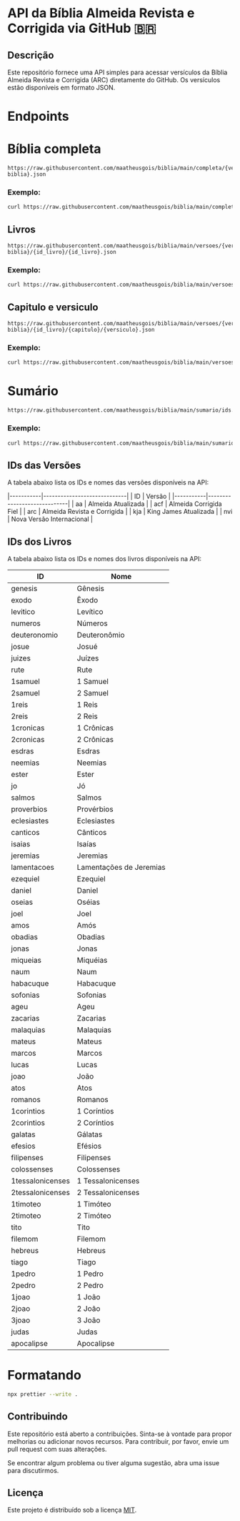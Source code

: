 # API da Bíblia Almeida Revista e Corrigida via GitHub 🇧🇷

## Descrição

Este repositório fornece uma API simples para acessar versículos da Bíblia Almeida Revista e Corrigida (ARC) diretamente do GitHub. Os versículos estão disponíveis em formato JSON.

# Endpoints

# Bíblia completa

```
https://raw.githubusercontent.com/maatheusgois/biblia/main/completa/{versao-biblia}.json
```

### Exemplo:
```sh
curl https://raw.githubusercontent.com/maatheusgois/biblia/main/completa/arc.json
```

## Livros

```
https://raw.githubusercontent.com/maatheusgois/biblia/main/versoes/{versao-biblia}/{id_livro}/{id_livro}.json
```

### Exemplo:
```sh
curl https://raw.githubusercontent.com/maatheusgois/biblia/main/versoes/arc/genesis/genesis.json
```


## Capitulo e versiculo
```
https://raw.githubusercontent.com/maatheusgois/biblia/main/versoes/{versao-biblia}/{id_livro}/{capitulo}/{versiculo}.json
```

### Exemplo:

```sh
curl https://raw.githubusercontent.com/maatheusgois/biblia/main/versoes/arc/2corintios/2/1.json
```

# Sumário

```
https://raw.githubusercontent.com/maatheusgois/biblia/main/sumario/ids.json
```

### Exemplo:
```sh
curl https://raw.githubusercontent.com/maatheusgois/biblia/main/sumario/ids.json
```

## IDs das Versões

A tabela abaixo lista os IDs e nomes das versões disponíveis na API:

|-----------|-----------------------------|
| ID | Versão |
|-----------|-----------------------------|
| aa | Almeida Atualizada |
| acf | Almeida Corrigida Fiel |
| arc | Almeida Revista e Corrigida |
| kja | King James Atualizada |
| nvi | Nova Versão Internacional |

## IDs dos Livros

A tabela abaixo lista os IDs e nomes dos livros disponíveis na API:

| ID               | Nome                    |
| ---------------- | ----------------------- |
| genesis          | Gênesis                 |
| exodo            | Êxodo                   |
| levitico         | Levítico                |
| numeros          | Números                 |
| deuteronomio     | Deuteronômio            |
| josue            | Josué                   |
| juizes           | Juízes                  |
| rute             | Rute                    |
| 1samuel          | 1 Samuel                |
| 2samuel          | 2 Samuel                |
| 1reis            | 1 Reis                  |
| 2reis            | 2 Reis                  |
| 1cronicas        | 1 Crônicas              |
| 2cronicas        | 2 Crônicas              |
| esdras           | Esdras                  |
| neemias          | Neemias                 |
| ester            | Ester                   |
| jo               | Jó                      |
| salmos           | Salmos                  |
| proverbios       | Provérbios              |
| eclesiastes      | Eclesiastes             |
| canticos         | Cânticos                |
| isaias           | Isaías                  |
| jeremias         | Jeremias                |
| lamentacoes      | Lamentações de Jeremias |
| ezequiel         | Ezequiel                |
| daniel           | Daniel                  |
| oseias           | Oséias                  |
| joel             | Joel                    |
| amos             | Amós                    |
| obadias          | Obadias                 |
| jonas            | Jonas                   |
| miqueias         | Miquéias                |
| naum             | Naum                    |
| habacuque        | Habacuque               |
| sofonias         | Sofonias                |
| ageu             | Ageu                    |
| zacarias         | Zacarias                |
| malaquias        | Malaquias               |
| mateus           | Mateus                  |
| marcos           | Marcos                  |
| lucas            | Lucas                   |
| joao             | João                    |
| atos             | Atos                    |
| romanos          | Romanos                 |
| 1corintios       | 1 Coríntios             |
| 2corintios       | 2 Coríntios             |
| galatas          | Gálatas                 |
| efesios          | Efésios                 |
| filipenses       | Filipenses              |
| colossenses      | Colossenses             |
| 1tessalonicenses | 1 Tessalonicenses       |
| 2tessalonicenses | 2 Tessalonicenses       |
| 1timoteo         | 1 Timóteo               |
| 2timoteo         | 2 Timóteo               |
| tito             | Tito                    |
| filemom          | Filemom                 |
| hebreus          | Hebreus                 |
| tiago            | Tiago                   |
| 1pedro           | 1 Pedro                 |
| 2pedro           | 2 Pedro                 |
| 1joao            | 1 João                  |
| 2joao            | 2 João                  |
| 3joao            | 3 João                  |
| judas            | Judas                   |
| apocalipse       | Apocalipse              |

# Formatando

```sh
npx prettier --write .
```

## Contribuindo

Este repositório está aberto a contribuições. Sinta-se à vontade para propor melhorias ou adicionar novos recursos. Para contribuir, por favor, envie um pull request com suas alterações.

Se encontrar algum problema ou tiver alguma sugestão, abra uma issue para discutirmos.

## Licença

Este projeto é distribuído sob a licença [MIT](LICENSE).
